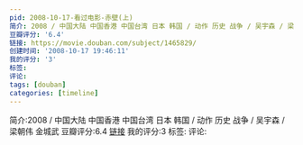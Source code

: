 ```yaml
---
pid: 2008-10-17-看过电影-赤壁(上)
简介: 2008 / 中国大陆 中国香港 中国台湾 日本 韩国 / 动作 历史 战争 / 吴宇森 / 梁朝伟 金城武
豆瓣评分: '6.4'
链接: https://movie.douban.com/subject/1465829/
创建时间: '2008-10-17 19:46:11'
我的评分: '3'
标签:
评论:
tags: [douban]
categories: [timeline]
---
```

简介:2008 / 中国大陆 中国香港 中国台湾 日本 韩国 / 动作 历史 战争 / 吴宇森 / 梁朝伟 金城武
豆瓣评分:6.4
[链接](https://movie.douban.com/subject/1465829/)
我的评分:3
标签:
评论:
